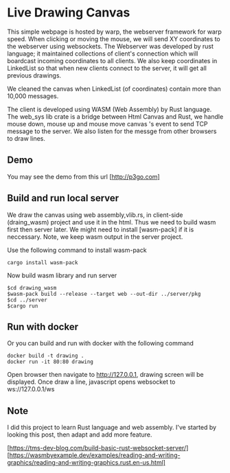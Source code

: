 # Live Drawing Canvas

This simple webpage is hosted by warp, the webserver framework for warp speed. When clicking or moving the mouse, we will send XY coordinates to the webserver using websockets. The Webserver was developed by rust language; it maintained collections of client's connection which will boardcast incoming coordinates to all clients. We also keep coordinates in LinkedList so that when new clients connect to the server, it will get all previous drawings.

We cleaned the canvas when LinkedList (of coordinates) contain more than 10,000 messages.

The client is developed using WASM (Web Assembly) by Rust language. The web_sys lib crate is a bridge between Html Canvas and Rust, we handle mouse down, mouse up and mouse move canvas 's event to send TCP message to the server. We also listen for the messge from other browsers to draw lines.

## Demo

You may see the demo from this url [http://p3go.com]

## Build and run local server

We draw the canvas using web assembly,vlib.rs, in client-side (draing_wasm) project and use it in the html. Thus we need to build wasm first then server later. We might need to install [wasm-pack] if it is neccessary. Note, we keep wasm output in the server project.

Use the following command to install wasm-pack
```
cargo install wasm-pack
```

Now build wasm library and run server
```
$cd drawing_wasm
$wasm-pack build --release --target web --out-dir ../server/pkg
$cd ../server
$cargo run
```

## Run with docker

Or you can build and run with docker with the following command
```
docker build -t drawing .
docker run -it 80:80 drawing
```

Open browser then navigate to http://127.0.0.1, drawing screen will be displayed. Once draw a line, javascript opens websocket to ws://127.0.0.1/ws


## Note

I did this project to learn Rust language and web assembly. I've started by looking this post, then adapt and add more feature.

[https://tms-dev-blog.com/build-basic-rust-websocket-server/]
[https://wasmbyexample.dev/examples/reading-and-writing-graphics/reading-and-writing-graphics.rust.en-us.html]

